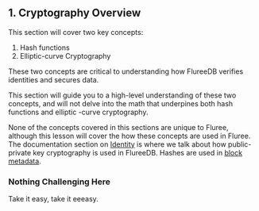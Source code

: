 ## 1. Cryptography Overview

This section will cover two key concepts:

1. Hash functions
2. Elliptic-curve Cryptography

These two concepts are critical to understanding how FlureeDB verifies identities and secures data. 

This section will guide you to a high-level understanding of these two concepts, and will not delve into the math that underpines both hash functions and elliptic -curve cryptography. 

None of the concepts covered in this sections are unique to Fluree, although this lesson will cover the how these concepts are used in Fluree. The documentation section on <a href="/docs/identity/public-private-keys" target="_blank">Identity</a> is where we talk about how public-private key cryptography is used in FlureeDB. Hashes are used in <a href="/docs/infrastructure/db-infrastructure#block-metadata" target="_blank">block metadata</a>.

<div class="challenge">
<h3>Nothing Challenging Here</h3>
<p>Take it easy, take it eeeasy.</p>
</div>